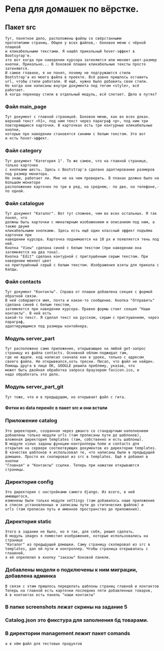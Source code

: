 # Репа для домашек по вёрстке.
## Пакет src
    Тут, понятное дело, расположены файлы со свёрстанными
    прототипами страниц. Общее у всех файлов,- боковое меню с чёрной плашкой
    и кликабельными текстами. Я нашёл прикольный hover-эффект в Bootsyrap'е.
    это вот когда при наведении курсора затеняются или меняют цвет-размер 
    кнопки. Прикольно... В боковой плашке кликабельные тексты просто затеняются.
    И самое главное, я не понял, почему не подгружаются стили
    Bootstrap'а из моего файла в проекте. Всё равно пришлось оставить
    url, чтобы стили работали. И ещё, нужно было добавить свои стили.
    Но когда они написаны внутри документа под тегом <style>, всё работает.
    А когда переношу стили в отдельный модуль, всё слетает. Дело в путях?
### Файл main_page
    Тут документ с главной страницей. Боковое меню, как во всех доках.
    верхний текст <h1>, под ним текст через параграф <p>, под ним три
    повторяющиеся карточки. В карточках есть три контурные кликабельные кнопки,
    которые про наведении становятся синими с белым текстом. Это вот
    и есть hover-эффект.
### Файл category
    Тут документ "Категория 1". То же самое, что на главной странице, только карточек
    с кнопками шесть. Здесь с Bootstrap'а сделано адаптирование размеров под размер монитора.
    Не знаю, работает ли. Мне не на чем проверить. В планах должно было на большом мониторе
    расположение карточек по три в ряд, на среднем,- по две, на телефоне,- по одной.
### Файл catalogue
    Тут документ "Каталог". Вот тут сложнее, чем во всех остальных. Я так понял, что 
    должны быть карточки с минатюрным изобажением и описанием под ним, а также двумя
    кликабельными кнопками. Здесь есть ещё один классный эффект подъёма карточки при
    наведении курсора. Карточка поднимается на 10 рх и появляется тень под ней.
    Кнопка "View" сделана синей с белым текстом (при наведении она затемняется на два тона).
    Кнопка "Edit" сделана контурной с приглушённым серым текстом. При наведении меняет цвет
    на приглушённый серый с белым текстом. Изображения взяты для прикола с балды.
### Файл contacts
    Тут документ "Контакты". Справа от плашки добавлена секция с формой обратной связи.
    В ней собираются имя, почта и какое-то сообщение. Кнопка "Отправить" сделана синей с белым текстом,
    затемняется при наведении курсора. Правее формы стоит секция "Наши контакты". В ней есть
    какой-то текст. Я сделал текст на русском, серым с приглушением, через параграф,
    адаптирующимся под размеры контейнера.
### Модуль server_part
    Тут расположено само приложение, открывающее на любой get-запрос
    страницу из файла contacts. Основной облом поджидал там,
    где не ждали. код написал сначала как в уроке, только с адресом
    своего файла. Не открыввался,хоть тресни. Писал, что файл не найден.
    Помощь друга в лице OK, GOOGLE решила проблему, указав, что
    может быть двойная обработка запроса браузером favicon.ico, и
    надо обработать это дело.
### Модуль server_part_git
    Тут тоже, что и в предыдущем, но открывает файл с гита.
#### Фотки из data перенёс в пакет src и они встали
### Приложение catalog
    Это директория, созданная через джанго со стандартным наполнением
    добавлены только модули urls (там прописаны пути до шаблонов),
    вложеная директория templates (там, собственно и есть шаблоны).
    В модуле views заданы функции-контроллеры home и contacts для 
    открытия на сервере соответвующих документов из директории templates.
    В качестве шаблонов я использовал те, что написаны были в предыдущей
    домашке. Просто их скопировал из src в templates. Ещё я добавил в кнопки
    "Главная" и "Контакты" ссылки. Теперь при нажатии открываются страницы.
### Директория config
    Это директория с настройками самого django. Из всего, в ней имеющегося,
    изменены были только модули settings (там добавилось наше приложение
    в список установленных и записаны пути до ститических файлов) и
    urls (там прописан путь и именное пространство до приложения).
### Директория static
    Этого в задании не было, но я так, для себя, решил сделать.
    В модуль images я поместил изображения, которые использовались на странице
    "Каталог" из предыдущей домашки. Саму страницу скопировал из src в
    templates, дал ей пути и контроллер. Чтобы страница открывалась с глаавной,
    я её опрелелил в кнопку "заказы" боковой панели.
### Добавлены модели о подключены к ним миграции, добавлена админка
    В связи с этим пришлось переделать шаблоны страниц главной и контактов
    Теперь на главной есть карточки последних пяти добавленных товаров,
    А в контактах есть панель "наши контакты"
### В папке screenshots лежат скрины на задание 5
### Catalog.json это фикстура для заполнения бд товарами.
### В директории management лежит пакет comands
    а в нём файл для тестовых продуктов
